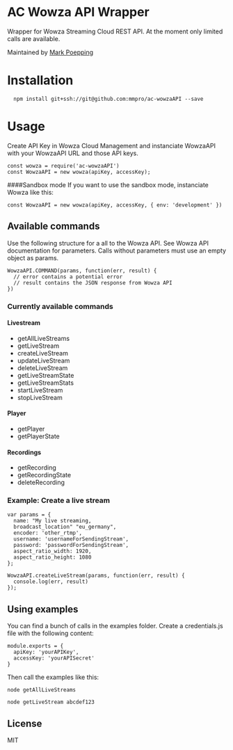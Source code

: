 # AC Wowza API Wrapper

Wrapper for Wowza Streaming Cloud REST API. At the moment only limited calls are available.

Maintained by [Mark Poepping](https://github.com/markBerlin)

# Installation
```
  npm install git+ssh://git@github.com:mmpro/ac-wowzaAPI --save
```

# Usage

Create API Key in Wowza Cloud Management and instanciate WowzaAPI with your WowzaAPI URL and those API keys.

```
const wowza = require('ac-wowzaAPI')
const WowzaAPI = new wowza(apiKey, accessKey);
```

####Sandbox mode
If you want to use the sandbox mode, instanciate Wowza like this:
```
const WowzaAPI = new wowza(apiKey, accessKey, { env: 'development' })
```

## Available commands
Use the following structure for a all to the Wowza API. See Wowza API documentation for parameters. Calls without parameters must use an empty object as params.
```
WowzaAPI.COMMAND(params, function(err, result) {
  // error contains a potential error
  // result contains the JSON response from Wowza API
})
```

### Currently available commands
#### Livestream
+ getAllLiveStreams
+ getLiveStream
+ createLiveStream
+ updateLiveStream
+ deleteLiveStream
+ getLiveStreamState
+ getLiveStreamStats
+ startLiveStream
+ stopLiveStream

#### Player
+ getPlayer
+ getPlayerState

#### Recordings
+ getRecording
+ getRecordingState
+ deleteRecording

### Example: Create a live stream
```
var params = {
  name: "My live streaming,
  broadcast_location" "eu_germany",
  encoder: 'other_rtmp',
  username: 'usernameForSendingStream',
  password: 'passwordForSendingStream',
  aspect_ratio_width: 1920,
  aspect_ratio_height: 1080
};

WowzaAPI.createLiveStream(params, function(err, result) {
  console.log(err, result)
});
```

## Using examples
You can find a bunch of calls in the examples folder. Create a credentials.js file with the following content:
```
module.exports = {
  apiKey: 'yourAPIKey',
  accessKey: 'yourAPISecret'
}
```

Then call the examples like this:
```
node getAllLiveStreams

node getLiveStream abcdef123
```

## License
MIT
